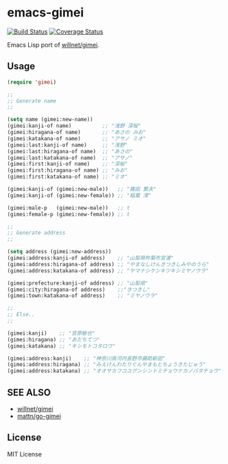emacs-gimei
====================

[![Build Status](https://travis-ci.org/gongo/emacs-gimei.svg?branch=master)](https://travis-ci.org/gongo/emacs-gimei)
[![Coverage Status](https://coveralls.io/repos/gongo/emacs-gimei/badge.svg)](https://coveralls.io/r/gongo/emacs-gimei)

Emacs Lisp port of [willnet/gimei](https://github.com/willnet/gimei).

Usage
--------------------

```lisp
(require 'gimei)

;;
;; Generate name
;;

(setq name (gimei:new-name))
(gimei:kanji-of name)          ;; "浅野 深桜"
(gimei:hiragana-of name)       ;; "あさの みお"
(gimei:katakana-of name)       ;; "アサノ ミオ"
(gimei:last:kanji-of name)     ;; "浅野"
(gimei:last:hiragana-of name)  ;; "あさの"
(gimei:last:katakana-of name)  ;; "アサノ"
(gimei:first:kanji-of name)    ;; "深桜"
(gimei:first:hiragana-of name) ;; "みお"
(gimei:first:katakana-of name) ;; "ミオ"

(gimei:kanji-of (gimei:new-male))   ;; "篠田 繁夫"
(gimei:kanji-of (gimei:new-female)) ;; "稲葉 澪"

(gimei:male-p   (gimei:new-male))   ;; t
(gimei:female-p (gimei:new-female)) ;; t

;;
;; Generate address
;;

(setq address (gimei:new-address))
(gimei:address:kanji-of address)    ;; "山梨県杵築市宮浦"
(gimei:address:hiragana-of address) ;; "やまなしけんきつきしみやのうら"
(gimei:address:katakana-of address) ;; "ヤマナシケンキツキシミヤノウラ"

(gimei:prefecture:kanji-of address) ;; "山梨県"
(gimei:city:hiragana-of address)    ;;"きつきし"
(gimei:town:katakana-of address)    ;; "ミヤノウラ"

;;
;; Else..
;;

(gimei:kanji)    ;; "宮原敏也"
(gimei:hiragana) ;; "あだちてつ"
(gimei:katakana) ;; "キシモトコタロウ"

(gimei:address:kanji)    ;; "神奈川県河内長野市藤助新田"
(gimei:address:hiragana) ;; "みえけんわたりぐんやまもとちょうきたじゅう"
(gimei:address:katakana) ;; "オオサカフコユグンシントミチョウナカノバタチョウ"
```

SEE ALSO
--------------------

- [willnet/gimei](https://github.com/willnet/gimei)
- [mattn/go-gimei](https://github.com/mattn/go-gimei)

License
--------------------

MIT License
